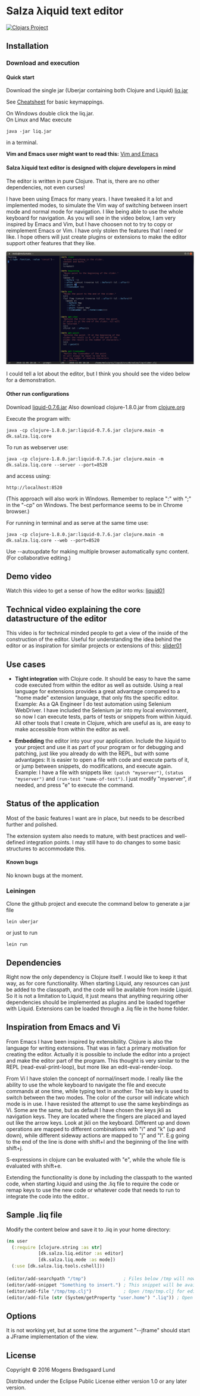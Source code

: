 # Salza &lambda;iquid text editor
[![Clojars Project](https://img.shields.io/clojars/v/mogenslund/liquid.svg)](https://clojars.org/mogenslund/liquid)

## Installation

### Download and execution

#### Quick start
Download the single jar (Uberjar containing both Clojure and Liquid) [liq.jar](http://salza.dk/liq.jar)  

See [Cheatsheet](https://github.com/mogenslund/liquid/wiki/Cheat-Sheet) for basic keymappings.

On Windows double click the liq.jar.  
On Linux and Mac execute

    java -jar liq.jar

in a terminal.

**Vim and Emacs user might want to read this:** [Vim and Emacs](https://github.com/mogenslund/liquid/wiki/Vim-And-Emacs)

#### Salza &lambda;iquid text editor is designed with clojure developers in mind

The editor is written in pure Clojure. That is, there are no other dependencies, not even curses!

I have been using Emacs for many years. I have tweaked it a lot and implemented modes, to simulate the Vim way of switching between insert mode and normal mode for navigation. I like being able to use the whole keyboard for navigation. As you will see in the video below, I am very inspired by Emacs and Vim, but I have choosen not to try to copy or reimplement Emacs or Vim. I have only stolen the features that I need or like. I hope others will just create plugins or extensions to make the editor support other features that they like.

![Liquid Text Editor](liquid01.png)

I could tell a lot about the editor, but I think you should see the video below for a demonstration.



#### Other run configurations
Download [liquid-0.7.6.jar](https://github.com/mogenslund/liquid/releases/download/v0.7.6/liquid-0.7.6.jar)
Also download clojure-1.8.0.jar from [clojure.org](http://clojure.org/community/downloads)

Execute the program with:

    java -cp clojure-1.8.0.jar:liquid-0.7.6.jar clojure.main -m dk.salza.liq.core

To run as webserver use:

    java -cp clojure-1.8.0.jar:liquid-0.7.6.jar clojure.main -m dk.salza.liq.core --server --port=8520

and access using:

    http://localhost:8520

(This approach will also work in Windows. Remember to replace ":" with ";" in the "-cp" on Windows. The best performance seems to be in Chrome browser.)

For running in terminal and as serve at the same time use:

    java -cp clojure-1.8.0.jar:liquid-0.7.6.jar clojure.main -m dk.salza.liq.core --web --port=8520

Use --autoupdate for making multiple browser automatically sync content. (For collaborative editing.)

## Demo video
Watch this video to get a sense of how the editor works: [liquid01](https://drive.google.com/file/d/0B5Au3PxHCmgBM2MySHl4aUVWTEE/view?usp=sharing)

## Technical video explaining the core datastructure of the editor
This video is for technical minded people to get a view of the inside of the construction of the editor. Useful for understanding the idea behind the editor or as inspiration for similar projects or extensions of this: [slider01](https://drive.google.com/file/d/0B5Au3PxHCmgBNjJodzNjQ2w4c2M/view?usp=sharing)

## Use cases
 * <b>Tight integration</b> with Clojure code. It should be easy to have the same code executed from within the editor as well as outside. Using a real language for extensions provides a great advantage compared to a "home made" extension language, that only fits the specific editor.  
Example: As a QA Engineer I do test automation using Selenium WebDriver. I have included the Selenium jar into my local environment, so now I can execute tests, parts of tests or snippets from within &lambda;iquid.  
All other tools that I create in Clojure, which are useful as is, are easy to make accessible from within the editor as well.

 * <b>Embedding</b> the editor into your your application. Include the &lambda;iquid to your project and use it as part of your program or for debugging and patching, just like you already do with the REPL, but with some advantages: It is easier to open a file with code and execute parts of it, or jump between snippets, do modifications, and execute again.  
Example: I have a file with snippets like: `(patch "myserver")`, `(status "myserver")` and `(run-test "name-of-test")`. I just modify "myserver", if needed, and press "e" to execute the command.

## Status of the application
Most of the basic features I want are in place, but needs to be described further and polished.

The extension system also needs to mature, with best practices and well-defined integration points. I may still have to do changes to some basic structures to accommodate this.

#### Known bugs
No known bugs at the moment.

### Leiningen
Clone the github project and execute the command below to generate a jar file

    lein uberjar

or just to run

    lein run

## Dependencies
Right now the only dependency is Clojure itself. I would like to keep it that way, as for core functionality. When starting Liquid, any resources can just be added to the classpath, and the code will be available from inside Liquid. So it is not a limitation to Liquid, it just means that anything requiring other dependencies should be implemented as plugins and be loaded together with Liquid. Extensions can be loaded through a .liq file in the home folder.

## Inspiration from Emacs and Vi
From Emacs I have been inspired by extensibility. Clojure is also the language for writing extensions. That was in fact a primary motivation for creating the editor. Actually it is possible to include the editor into a project and make the editor part of the program. This thought is very similar to the REPL (read-eval-print-loop), but more like an edit-eval-render-loop.

From Vi I have stolen the concept of normal/insert mode. I really like the ability to use the whole keyboard to navigate the file and execute commands at one time, while typing text in another. The tab key is used to switch between the two modes. The color of the cursor will indicate which mode is in use. I have resisted the attempt to use the same keybindings as Vi. Some are the same, but as default I have chosen the keys jkli as navigation keys. They are located where the fingers are placed and layed out like the arrow keys. Look at jkli on the keyboard. Different up and down operations are mapped to different combinations with "i" and "k" (up and down), while different sideway actions are mapped to "j" and "l". E.g going to the end of the line is done with shift+l and the beginning of the line with shift+j.

S-expressions in clojure can be evaluated with "e", while the whole file is evaluated with shift+e.

Extending the functionality is done by including the classpath to the wanted code, when starting &lambda;iquid and using the .liq file to require the code or remap keys to use the new code or whatever code that needs to run to integrate the code into the editor..

## Sample .liq file
Modify the content below and save it to .liq in your home directory:

```clojure
(ns user
  (:require [clojure.string :as str]
            [dk.salza.liq.editor :as editor]
            [dk.salza.liq.mode :as mode])
  (:use [dk.salza.liq.tools.cshell]))

(editor/add-searchpath "/tmp")              ; Files below /tmp will now be chooseable from the Ctrl+Space chooser
(editor/add-snippet "Something to insert.") ; This snippet will be available from the Ctrl+Space chooser
(editor/add-file "/tmp/tmp.clj")            ; Open /tmp/tmp.clj for editing
(editor/add-file (str (System/getProperty "user.home") ".liq")) ; Open .liq file for editing
```

## Options
It is not working yet, but at some time the argument "--jframe" should start a JFrame implementation of the view.

## License
Copyright &copy; 2016 Mogens Br&oslash;dsgaard Lund

Distributed under the Eclipse Public License either version 1.0 or any later version.